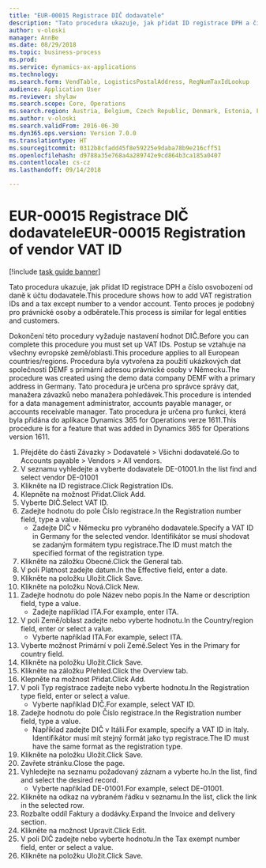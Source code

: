```yaml
--- 
title: "EUR-00015 Registrace DIČ dodavatele"
description: "Tato procedura ukazuje, jak přidat ID registrace DPH a číslo osvobození od daně k účtu dodavatele."
author: v-oloski
manager: AnnBe
ms.date: 08/29/2018
ms.topic: business-process
ms.prod: 
ms.service: dynamics-ax-applications
ms.technology: 
ms.search.form: VendTable, LogisticsPostalAddress, RegNumTaxIdLookup
audience: Application User
ms.reviewer: shylaw
ms.search.scope: Core, Operations
ms.search.region: Austria, Belgium, Czech Republic, Denmark, Estonia, Finland, France, Germany, Hungary, Ireland, Italy, Latvia, Lithuania, Netherlands, Poland, Spain, Sweden, United Kingdom
ms.author: v-oloski
ms.search.validFrom: 2016-06-30
ms.dyn365.ops.version: Version 7.0.0
ms.translationtype: HT
ms.sourcegitcommit: 0312b8cfadd45f8e59225e9daba78b9e216cff51
ms.openlocfilehash: d9788a35e768a4a289742e9cd864b3ca185a0407
ms.contentlocale: cs-cz
ms.lasthandoff: 09/14/2018

---
```

# <a name="eur-00015-registration-of-vendor-vat-id"></a><span data-ttu-id="be83c-103">EUR-00015 Registrace DIČ dodavatele</span><span class="sxs-lookup"><span data-stu-id="be83c-103">EUR-00015 Registration of vendor VAT ID</span></span>

[!include [task guide banner](../../includes/task-guide-banner.md)]

<span data-ttu-id="be83c-104">Tato procedura ukazuje, jak přidat ID registrace DPH a číslo osvobození od daně k účtu dodavatele.</span><span class="sxs-lookup"><span data-stu-id="be83c-104">This procedure shows how to add VAT registration IDs and a tax except number to a vendor account.</span></span> <span data-ttu-id="be83c-105">Tento proces je podobný pro právnické osoby a odběratele.</span><span class="sxs-lookup"><span data-stu-id="be83c-105">This process is similar for legal entities and customers.</span></span> 

<span data-ttu-id="be83c-106">Dokončení této procedury vyžaduje nastavení hodnot DIČ.</span><span class="sxs-lookup"><span data-stu-id="be83c-106">Before you can complete this procedure you must set up VAT IDs.</span></span> <span data-ttu-id="be83c-107">Postup se vztahuje na všechny evropské země/oblasti.</span><span class="sxs-lookup"><span data-stu-id="be83c-107">This procedure applies to all European countries/regions.</span></span> <span data-ttu-id="be83c-108">Procedura byla vytvořena za použití ukázkových dat společnosti DEMF s primární adresou právnické osoby v Německu.</span><span class="sxs-lookup"><span data-stu-id="be83c-108">The procedure was created using the demo data company DEMF with a primary address in Germany.</span></span> <span data-ttu-id="be83c-109">Tato procedura je určena pro správce správy dat, manažera závazků nebo manažera pohledávek.</span><span class="sxs-lookup"><span data-stu-id="be83c-109">This procedure is intended for a data management administrator, accounts payable manager, or accounts receivable manager.</span></span> <span data-ttu-id="be83c-110">Tato procedura je určena pro funkci, která byla přidána do aplikace Dynamics 365 for Operations verze 1611.</span><span class="sxs-lookup"><span data-stu-id="be83c-110">This procedure is for a feature that was added in Dynamics 365 for Operations version 1611.</span></span>

1. <span data-ttu-id="be83c-111">Přejděte do části Závazky > Dodavatelé > Všichni dodavatelé.</span><span class="sxs-lookup"><span data-stu-id="be83c-111">Go to Accounts payable > Vendors > All vendors.</span></span>
2. <span data-ttu-id="be83c-112">V seznamu vyhledejte a vyberte dodavatele DE-01001.</span><span class="sxs-lookup"><span data-stu-id="be83c-112">In the list find and select vendor DE-01001</span></span>
3. <span data-ttu-id="be83c-113">Klikněte na ID registrace.</span><span class="sxs-lookup"><span data-stu-id="be83c-113">Click Registration IDs.</span></span>
4. <span data-ttu-id="be83c-114">Klepněte na možnost Přidat.</span><span class="sxs-lookup"><span data-stu-id="be83c-114">Click Add.</span></span>
5. <span data-ttu-id="be83c-115">Vyberte DIČ.</span><span class="sxs-lookup"><span data-stu-id="be83c-115">Select VAT ID.</span></span>
6. <span data-ttu-id="be83c-116">Zadejte hodnotu do pole Číslo registrace.</span><span class="sxs-lookup"><span data-stu-id="be83c-116">In the Registration number field, type a value.</span></span>
    * <span data-ttu-id="be83c-117">Zadejte DIČ v Německu pro vybraného dodavatele.</span><span class="sxs-lookup"><span data-stu-id="be83c-117">Specify a VAT ID in Germany for the selected vendor.</span></span> <span data-ttu-id="be83c-118">Identifikátor se musí shodovat se zadaným formátem typu registrace.</span><span class="sxs-lookup"><span data-stu-id="be83c-118">The ID must match the specified format of the registration type.</span></span>  
7. <span data-ttu-id="be83c-119">Klikněte na záložku Obecné.</span><span class="sxs-lookup"><span data-stu-id="be83c-119">Click the General tab.</span></span>
8. <span data-ttu-id="be83c-120">V poli Platnost zadejte datum.</span><span class="sxs-lookup"><span data-stu-id="be83c-120">In the Effective field, enter a date.</span></span>
9. <span data-ttu-id="be83c-121">Klikněte na položku Uložit.</span><span class="sxs-lookup"><span data-stu-id="be83c-121">Click Save.</span></span>
10. <span data-ttu-id="be83c-122">Klikněte na položku Nová.</span><span class="sxs-lookup"><span data-stu-id="be83c-122">Click New.</span></span>
11. <span data-ttu-id="be83c-123">Zadejte hodnotu do pole Název nebo popis.</span><span class="sxs-lookup"><span data-stu-id="be83c-123">In the Name or description field, type a value.</span></span>
    * <span data-ttu-id="be83c-124">Zadejte například ITA.</span><span class="sxs-lookup"><span data-stu-id="be83c-124">For example, enter ITA.</span></span>  
12. <span data-ttu-id="be83c-125">V poli Země/oblast zadejte nebo vyberte hodnotu.</span><span class="sxs-lookup"><span data-stu-id="be83c-125">In the Country/region field, enter or select a value.</span></span>
    * <span data-ttu-id="be83c-126">Vyberte například ITA.</span><span class="sxs-lookup"><span data-stu-id="be83c-126">For example, select ITA.</span></span>  
13. <span data-ttu-id="be83c-127">Vyberte možnost Primární v poli Země.</span><span class="sxs-lookup"><span data-stu-id="be83c-127">Select Yes in the Primary for country field.</span></span>
14. <span data-ttu-id="be83c-128">Klikněte na položku Uložit.</span><span class="sxs-lookup"><span data-stu-id="be83c-128">Click Save.</span></span>
15. <span data-ttu-id="be83c-129">Klikněte na záložku Přehled.</span><span class="sxs-lookup"><span data-stu-id="be83c-129">Click the Overview tab.</span></span>
16. <span data-ttu-id="be83c-130">Klepněte na možnost Přidat.</span><span class="sxs-lookup"><span data-stu-id="be83c-130">Click Add.</span></span>
17. <span data-ttu-id="be83c-131">V poli Typ registrace zadejte nebo vyberte hodnotu.</span><span class="sxs-lookup"><span data-stu-id="be83c-131">In the Registration type field, enter or select a value.</span></span>
    * <span data-ttu-id="be83c-132">Vyberte například DIČ.</span><span class="sxs-lookup"><span data-stu-id="be83c-132">For example, select VAT ID.</span></span>  
18. <span data-ttu-id="be83c-133">Zadejte hodnotu do pole Číslo registrace.</span><span class="sxs-lookup"><span data-stu-id="be83c-133">In the Registration number field, type a value.</span></span>
    * <span data-ttu-id="be83c-134">Například zadejte DIČ v Itálii.</span><span class="sxs-lookup"><span data-stu-id="be83c-134">For example, specify a VAT ID in Italy.</span></span>  <span data-ttu-id="be83c-135">Identifikátor musí mít stejný formát jako typ registrace.</span><span class="sxs-lookup"><span data-stu-id="be83c-135">The ID must have the same format as the registration type.</span></span>  
19. <span data-ttu-id="be83c-136">Klikněte na položku Uložit.</span><span class="sxs-lookup"><span data-stu-id="be83c-136">Click Save.</span></span>
20. <span data-ttu-id="be83c-137">Zavřete stránku.</span><span class="sxs-lookup"><span data-stu-id="be83c-137">Close the page.</span></span>
21. <span data-ttu-id="be83c-138">Vyhledejte na seznamu požadovaný záznam a vyberte ho.</span><span class="sxs-lookup"><span data-stu-id="be83c-138">In the list, find and select the desired record.</span></span>
    * <span data-ttu-id="be83c-139">Vyberte například DE-01001.</span><span class="sxs-lookup"><span data-stu-id="be83c-139">For example, select DE-01001.</span></span>  
22. <span data-ttu-id="be83c-140">Klikněte na odkaz na vybraném řádku v seznamu.</span><span class="sxs-lookup"><span data-stu-id="be83c-140">In the list, click the link in the selected row.</span></span>
23. <span data-ttu-id="be83c-141">Rozbalte oddíl Faktury a dodávky.</span><span class="sxs-lookup"><span data-stu-id="be83c-141">Expand the Invoice and delivery section.</span></span>
24. <span data-ttu-id="be83c-142">Klikněte na možnost Upravit.</span><span class="sxs-lookup"><span data-stu-id="be83c-142">Click Edit.</span></span>
25. <span data-ttu-id="be83c-143">V poli DIČ zadejte nebo vyberte hodnotu.</span><span class="sxs-lookup"><span data-stu-id="be83c-143">In the Tax exempt number field, enter or select a value.</span></span>
26. <span data-ttu-id="be83c-144">Klikněte na položku Uložit.</span><span class="sxs-lookup"><span data-stu-id="be83c-144">Click Save.</span></span>


